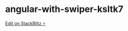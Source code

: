 # angular-with-swiper-ksltk7

[Edit on StackBlitz ⚡️](https://stackblitz.com/edit/angular-with-swiper-ksltk7)